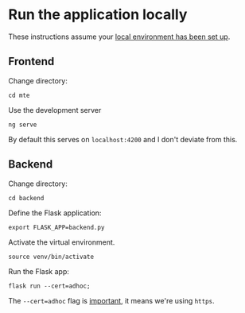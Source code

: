 # Run the application locally

These instructions assume your [local environment has been set up](setup-local-environment.md).

## Frontend

Change directory:

```
cd mte
```

Use the development server

```
ng serve
```

By default this serves on `localhost:4200` and I don't deviate from this.

## Backend

Change directory:

```
cd backend
```

Define the Flask application:

```
export FLASK_APP=backend.py
```

Activate the virtual environment.

```
source venv/bin/activate
```

Run the Flask app:

```
flask run --cert=adhoc;
```

The `--cert=adhoc` flag is [important](https://blog.miguelgrinberg.com/post/running-your-flask-application-over-https), it means we're using `https`.